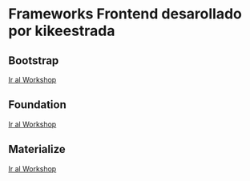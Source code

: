 # Frameworks Frontend desarollado por kikeestrada

## Bootstrap
[Ir al Workshop](https://ed.team/cursos/bootstrap)


## Foundation
[Ir al Workshop](https://ed.team/cursos/foundation)


## Materialize
[Ir al Workshop](https://ed.team/cursos/materialize)

